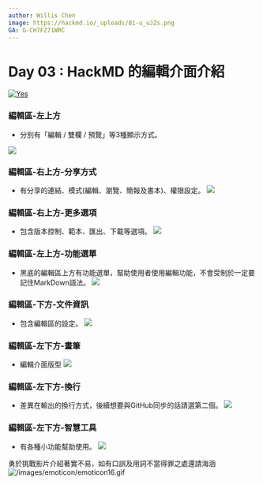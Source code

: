 ```yaml
---
author: Willis Chen
image: https://hackmd.io/_uploads/B1-u_uJZs.png
GA: G-CH7FZ71WRC
---
```


# Day 03 : HackMD 的編輯介面介紹


[![Yes](https://img.youtube.com/vi/p2InkqMqQYY/0.jpg)](https://www.youtube.com/watch?v=p2InkqMqQYY)

### 編輯區-左上方
- 分別有「編輯 / 雙欄 / 預覽」等3種顯示方式。

![](https://hackmd.io/_uploads/rkFbePDpc.png)



### 編輯區-右上方-分享方式
- 有分享的連結、模式(編輯、瀏覽、簡報及書本)、權限設定。
  ![](https://hackmd.io/_uploads/B1DTeDv65.png)


### 編輯區-右上方-更多選項
- 包含版本控制、範本、匯出、下載等選項。
  ![](https://hackmd.io/_uploads/HkugZvva9.png)


### 編輯區-左上方-功能選單
- 黑底的編輯區上方有功能選單，幫助使用者使用編輯功能，不會受制於一定要記住MarkDown語法。
  ![](https://hackmd.io/_uploads/B1hLWvPTq.png)


### 編輯區-下方-文件資訊
- 包含編輯區的設定。
  ![](https://hackmd.io/_uploads/H1mpZwDa5.png)



### 編輯區-左下方-畫筆

- 編輯介面版型
  ![](https://hackmd.io/_uploads/BJv-zvPT9.png)

### 編輯區-左下方-換行
- 差異在輸出的換行方式，後續想要與GitHub同步的話請選第二個。
  ![](https://hackmd.io/_uploads/S1hBMDw69.png)


### 編輯區-左下方-智慧工具
- 有各種小功能幫助使用。
  ![](https://hackmd.io/_uploads/Bk4WQwv65.png)

勇於挑戰影片介紹著實不易，如有口誤及用詞不當得罪之處還請海涵
![/images/emoticon/emoticon16.gif](/images/emoticon/emoticon16.gif)